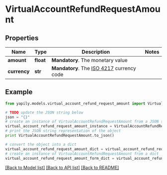# VirtualAccountRefundRequestAmount


## Properties
Name | Type | Description | Notes
------------ | ------------- | ------------- | -------------
**amount** | **float** | __Mandatory__. The monetary value | 
**currency** | **str** | __Mandatory__. The [ISO 4217](https://www.xe.com/iso4217.php) currency code | 

## Example

```python
from yapily.models.virtual_account_refund_request_amount import VirtualAccountRefundRequestAmount

# TODO update the JSON string below
json = "{}"
# create an instance of VirtualAccountRefundRequestAmount from a JSON string
virtual_account_refund_request_amount_instance = VirtualAccountRefundRequestAmount.from_json(json)
# print the JSON string representation of the object
print VirtualAccountRefundRequestAmount.to_json()

# convert the object into a dict
virtual_account_refund_request_amount_dict = virtual_account_refund_request_amount_instance.to_dict()
# create an instance of VirtualAccountRefundRequestAmount from a dict
virtual_account_refund_request_amount_form_dict = virtual_account_refund_request_amount.from_dict(virtual_account_refund_request_amount_dict)
```
[[Back to Model list]](../README.md#documentation-for-models) [[Back to API list]](../README.md#documentation-for-api-endpoints) [[Back to README]](../README.md)


